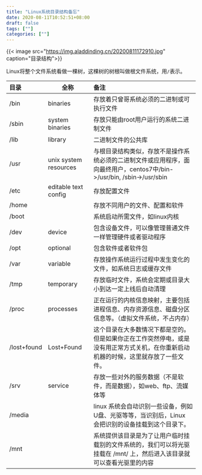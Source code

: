 ```yaml
---
title: "Linux系统目录结构备忘"
date: 2020-08-11T10:52:51+08:00
draft: false
tags: [""]
categories: [""]
---
```


{{< image src="https://img.aladdinding.cn/20200811172910.jpg" caption="目录结构">}}


Linux将整个文件系统看做一棵树，这棵树的树根叫做根文件系统，用`/`表示。

| 目录        | 全称                  | 备注                                                         |
| :---------- | --------------------- | :----------------------------------------------------------- |
| /bin        | binaries              | 存放着只曾哥系统必须的二进制或可执行文件                     |
| /sbin       | system binaries       | 存放只能由root用户运行的系统二进制文件                       |
| /lib        | library               | 二进制文件的公共库                                           |
| /usr        | unix system resources | 与根目录结构类似，存放不是操作系统必须的二进制文件或应用程序，面向最终用户，centos7中/bin->/usr/bin, /sbin->/usr/sbin |
| /etc        | editable text config  | 存放配置文件                                                 |
| /home       |                       | 存放不同用户的文件、配置和软件                               |
| /boot       |                       | 系统启动所需文件，如linux内核                                |
| /dev        | device                | 包含设备文件，可以像管理普通文件一样管理硬件或者驱动程序     |
| /opt        | optional              | 包含软件或者软件包                                           |
| /var        | variable              | 存放操作系统运行过程中发生变化的文件，如系统日志或缓存文件   |
| /tmp        | temporary             | 存放临时文件，系统会定期或目录大小到达一定上线后自动清理     |
| /proc       | processes             | 正在运行的内核信息映射，主要包括进程信息、内存资源信息、磁盘分区信息等。（虚拟文件系统，不占内存） |
| /lost+found | Lost+Found            | 这个目录在大多数情况下都是空的。但是如果你正在工作突然停电，或是没有用正常方式关机，在你重新启动机器的时候，这里就存放了一些文件。 |
| /srv        | service               | 存放一些对外的服务数据（不是软件，而是数据），如web、ftp、流媒体等 |
| /media      |                       | linux 系统会自动识别一些设备，例如U盘、光驱等等，当识别后，Linux 会把识别的设备挂载到这个目录下。 |
| /mnt        |                       | 系统提供该目录是为了让用户临时挂载别的文件系统的，我们可以将光驱挂载在 /mnt/ 上，然后进入该目录就可以查看光驱里的内容 |